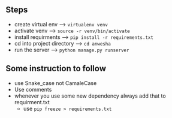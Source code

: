 ## Steps

- create virtual env --> `virtualenv venv`
- activate venv --> `source -r venv/bin/activate`
- install requirments --> `pip install -r requirements.txt`
- cd into project directory --> `cd anwesha`
- run the server --> `python manage.py runserver`

## Some instruction to follow

- use Snake_case not CamaleCase
- Use comments
- whenever you use some new dependency always add that to requirment.txt
  - use `pip freeze > requirements.txt`


